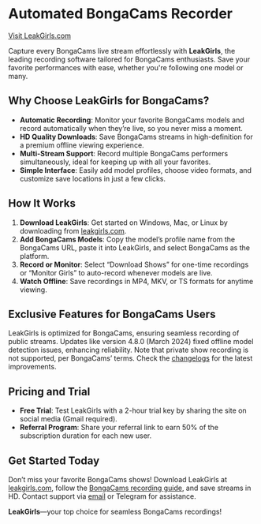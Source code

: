 # Automated BongaCams Recorder

[Visit LeakGirls.com](https://leakgirls.com)

Capture every BongaCams live stream effortlessly with **LeakGirls**, the leading recording software tailored for BongaCams enthusiasts. Save your favorite performances with ease, whether you're following one model or many.

## Why Choose LeakGirls for BongaCams?

- **Automatic Recording**: Monitor your favorite BongaCams models and record automatically when they’re live, so you never miss a moment.
- **HD Quality Downloads**: Save BongaCams streams in high-definition for a premium offline viewing experience.
- **Multi-Stream Support**: Record multiple BongaCams performers simultaneously, ideal for keeping up with all your favorites.
- **Simple Interface**: Easily add model profiles, choose video formats, and customize save locations in just a few clicks.

## How It Works

1. **Download LeakGirls**: Get started on Windows, Mac, or Linux by downloading from [ leakgirls.com](https://leakgirls.com/#download).
2. **Add BongaCams Models**: Copy the model’s profile name from the BongaCams URL, paste it into LeakGirls, and select BongaCams as the platform.
3. **Record or Monitor**: Select “Download Shows” for one-time recordings or “Monitor Girls” to auto-record whenever models are live.
4. **Watch Offline**: Save recordings in MP4, MKV, or TS formats for anytime viewing.

## Exclusive Features for BongaCams Users

LeakGirls is optimized for BongaCams, ensuring seamless recording of public streams. Updates like version 4.8.0 (March 2024) fixed offline model detection issues, enhancing reliability. Note that private show recording is not supported, per BongaCams’ terms. Check the [changelogs](https://leakgirls.com/#changelogs) for the latest improvements.[](https://leakgirls.com/Guides/record-bongacams/)

## Pricing and Trial

- **Free Trial**: Test LeakGirls with a 2-hour trial key by sharing the site on social media (Gmail required).
- **Referral Program**: Share your referral link to earn 50% of the subscription duration for each new user.

## Get Started Today

Don’t miss your favorite BongaCams shows! Download LeakGirls at [leakgirls.com](https://leakgirls.com/#download), follow the [BongaCams recording guide](https://leakgirls.com/Guides/record-bongacams/), and save streams in HD. Contact support via [email](https://leakgirls.com/#contacts) or Telegram for assistance.

**LeakGirls**—your top choice for seamless BongaCams recordings!
